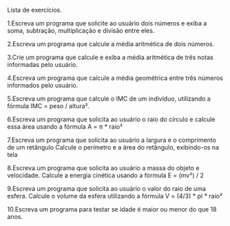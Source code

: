 Lista de exercícios.

1.Escreva um programa que solicite ao usuário dois números e exiba a soma, subtração, multiplicação e divisão entre eles.

2.Escreva um programa que calcule a média aritmética de dois números.

3.Crie um programa que calcule e exiba a média aritmética de três notas informadas pelo usuário.

4.Escreva um programa que calcule a média geométrica entre três números informados pelo usuário.

5.Escreva um programa que calcule o IMC de um indivíduo, utilizando a fórmula IMC = peso / altura².

6.Escreva um programa que solicita ao usuário o raio do círculo e calcule essa área usando a fórmula A = π * raio²

7.Escreva um programa que solicita ao usuário a largura e o comprimento de um retângulo
Calcule o perímetro e a área do retângulo, exibindo-os na tela

8.Escreva um programa que solicita ao usuário a massa do objeto e velocidade. Calcule a energia cinética usando a fórmula
E = (mv²) / 2

9.Escreva um programa que solicita ao usuário o valor do raio de uma esfera. Calcule o volume da esfera utilizando a fórmula
V = (4/3) * pi * raio³

10.Escreva um programa para testar se idade é maior ou menor do que 18 anos.
